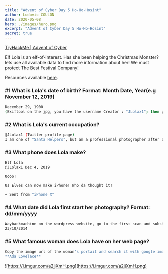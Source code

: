```yaml
---
title: "Advent of Cyber Day 5 Ho-Ho-Hosint"
author: Ludovic COULON
date: 2020-05-08
hero: ./images/hero.png
excerpt: "Advent of Cyber Day 5 Ho-Ho-Hosint"
secret: true
---
```


[TryHackMe | Advent of Cyber](https://tryhackme.com/room/25daysofchristmas)

Elf Lola is an elf-of-interest. Has she been helping the Christmas Monster? lets use all available data to find more information about her! We must protect The Best Festival Company!

Resources available [here](https://blog.tryhackme.com/ho-ho/).

### **#1 What is Lola's date of birth? Format: Month Date, Year(e.g November 12, 2019)**

```bash
December 29, 1900
(Exiftool on the jpg, you have the username Creator : "JLolax1"; then go to the user's tweeter page)
```

### **#2 What is Lola's current occupation?**

```bash
@JLolax1 (Twitter profile page)
I am one of "Santa Helpers", but am a professional photographer after December!
```

### **#3 What phone does Lola make?**

```bash
Elf Lola
@JLolax1 Dec 4, 2019

Oooo!

Us Elves can now make iPhone! Who da thought it!

~ Sent from "iPhone X"
```

### **#4 What date did Lola first start her photography? Format: dd/mm/yyyy**

```bash
Waybackmachine on the wordpress website, go to the first scan and substract 5 years
23/10/2014
```

### **#5 What famous woman does Lola have on her web page?**

```bash
Copy the image url of the woman's portait and search it with google image(search)
**Ada Lovelace**
```

![https://i.imgur.com/a2jjXmH.png](https://i.imgur.com/a2jjXmH.png)
